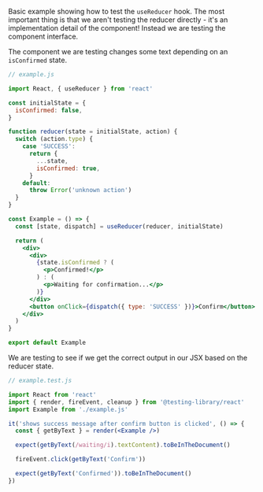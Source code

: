 Basic example showing how to test the `useReducer` hook.
The most important thing is that we aren't testing the reducer directly - it's an
implementation detail of the component! Instead we are testing the component interface.

The component we are testing changes some text depending on an `isConfirmed` state.

```jsx
// example.js

import React, { useReducer } from 'react'

const initialState = {
  isConfirmed: false,
}

function reducer(state = initialState, action) {
  switch (action.type) {
    case 'SUCCESS':
      return {
        ...state,
        isConfirmed: true,
      }
    default:
      throw Error('unknown action')
  }
}

const Example = () => {
  const [state, dispatch] = useReducer(reducer, initialState)

  return (
    <div>
      <div>
        {state.isConfirmed ? (
          <p>Confirmed!</p>
        ) : (
          <p>Waiting for confirmation...</p>
        )}
      </div>
      <button onClick={dispatch({ type: 'SUCCESS' })}>Confirm</button>
    </div>
  )
}

export default Example
```

We are testing to see if we get the correct output in our JSX
based on the reducer state.

```jsx
// example.test.js

import React from 'react'
import { render, fireEvent, cleanup } from '@testing-library/react'
import Example from './example.js'

it('shows success message after confirm button is clicked', () => {
  const { getByText } = render(<Example />)

  expect(getByText(/waiting/i).textContent).toBeInTheDocument()

  fireEvent.click(getByText('Confirm'))

  expect(getByText('Confirmed')).toBeInTheDocument()
})
```
